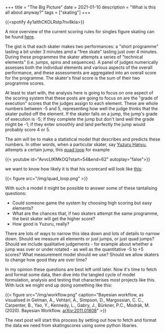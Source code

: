 +++
title = "The Big Picture"
date = 2021-01-10
description = "What is this all about anyway?"
tags = ["skating"]
+++

{{<spotify 4y1althCKOLRstp7nv8kIa>}}

A nice overview of the current scoring rules for singles figure skating can be
found
[here](https://soyouwanttowatchfs.com/post/176876853980/introduction-to-the-isu-judging-system-post-2018).

The gist is that each skater makes two performances: a "short programme"
lasting a bit under 3 minutes amd a "free skate" lasting just over 4
minutes. During these programmes the skater attempts a series of "technical
elements" (i.e. jumps, spins and sequences). A panel of judges numerically
assesses both the individual elements and various aspects of the overall
performance, and these assessments are aggregated into an overall score for the
programme. The skater's final score is the sum of their two programme scores.

At least to start with, the analysis here is going to focus on one aspect of
the scoring system that these posts are going to focus on are the "grade of
execution" scores that the judges assign to each element. These are whole
numbers between -5 and 5, representing how well the judge thinks that the
skater pulled off the element. If the skater falls on a jump, the jump's grade
of execution is -5; if they complete the jump but don't land well the grade
might be -1; if they enter smoothly and land perfectly the jump would probably
score 4 or 5.

The aim will be to make a statistical model that describes and predicts these
numbers.  In other words, when a particular skater, say [Yuzuru
Hanyu](https://en.wikipedia.org/wiki/Yuzuru_Hanyu), attempts a certain jump,
this [quad loop](https://www.youtube.com/results?search_query=quad+loop) for example

{{< youtube id="AvvcLtKMkOQ?start=54&end=62" autoplay="false">}}

we want to know how likely it is that his scorecard will look like
[this](https://skatingscores.com/2021/natjpn/men/long/jpn_yuzuru_hanyu/element/1):

{{< figure src="/img/quad_loop.png" >}}

With such a model it might be possible to answer some of these tantalising
questions:

- Could someone game the system by choosing high scoring but easy elements?
- What are the chances that, if two skaters attempt the same programme, the
  best skater will get the higher score?
- How good is Yuzuru, really?

There are lots of ways to narrow this idea down and lots of details to narrow
down. Should we measure all elements or just jumps, or just quad jumps? Should
we include qualitative judgements - for example about whether a jump was over
or under rotated - as well as the quantitative -5 to +5 scores? What
measurement model should we use? Should we allow skaters to change how good
they are over time? 

In my opinion these questions are best left until later. Now it's time to fetch
and format some data, then dive into the tangled cycle of model formulation,
analysis and testing that characterises most projects like this. With luck we
might end up doing something like this:

{{< figure src="/img/workflow.png" caption="Bayesian workflow, as visualised in Gelman, A., Vehtari, A., Simpson, D., Margossian, C. C., Carpenter, B., Yao, Y., Kennedy, L., Gabry, J., Bürkner, P.C., Modràk, M. (2020). Bayesian Workflow. [arXiv:2011.01808](arXiv:2011.01808)" >}}

The next post will start this process by setting out how to fetch and format
the data we need from skatingscores using some python libaries.
